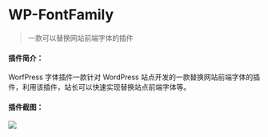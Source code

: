 # WP-FontFamily
> 一款可以替换网站前端字体的插件

#### 插件简介：
WorfPress 字体插件一款针对 WordPress 站点开发的一款替换网站前端字体的插件，利用该插件，站长可以快速实现替换站点前端字体等。

#### 插件截图：
<img src="https://s1.ax1x.com/2023/02/01/pSBW7l9.jpg">
